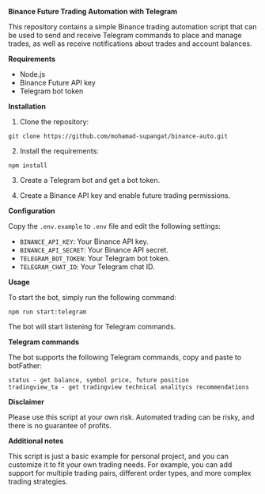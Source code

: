 **Binance Future Trading Automation with Telegram**

This repository contains a simple Binance trading automation script that can be used to send and receive Telegram commands to place and manage trades, as well as receive notifications about trades and account balances.

**Requirements**

* Node.js
* Binance Future API key
* Telegram bot token

**Installation**

1. Clone the repository:

```
git clone https://github.com/mohamad-supangat/binance-auto.git
```

2. Install the requirements:

```
npm install
```

3. Create a Telegram bot and get a bot token.

4. Create a Binance API key and enable future trading permissions.

**Configuration**

Copy the `.env.example` to `.env` file and edit the following settings:

* `BINANCE_API_KEY`: Your Binance API key.
* `BINANCE_API_SECRET`: Your Binance API secret.
* `TELEGRAM_BOT_TOKEN`: Your Telegram bot token.
* `TELEGRAM_CHAT_ID`: Your Telegram chat ID.

**Usage**

To start the bot, simply run the following command:

```
npm run start:telegram
```

The bot will start listening for Telegram commands.

**Telegram commands**

The bot supports the following Telegram commands, copy and paste to botFather:
```
status - get balance, symbol price, future position
tradingview_ta - get tradingview technical analitycs recommendations
```
**Disclaimer**

Please use this script at your own risk. Automated trading can be risky, and there is no guarantee of profits.

**Additional notes**

This script is just a basic example for personal project, and you can customize it to fit your own trading needs. For example, you can add support for multiple trading pairs, different order types, and more complex trading strategies.

